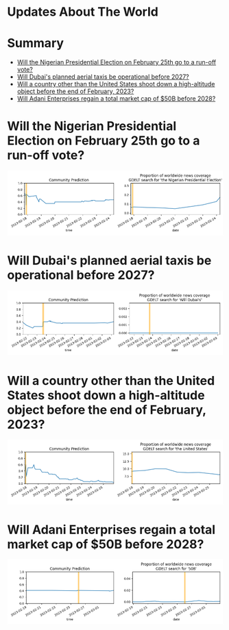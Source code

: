 
Updates About The World
=======================

Summary
=======

* [Will the Nigerian Presidential Election on February 25th go to a run-off vote?](#will-the-nigerian-presidential-election-on-february-25th-go-to-a-run-off-vote)
* [Will Dubai's planned aerial taxis be operational before 2027?](#will-dubais-planned-aerial-taxis-be-operational-before-2027)
* [Will a country other than the United States shoot down a high-altitude object before the end of February, 2023?](#will-a-country-other-than-the-united-states-shoot-down-a-high-altitude-object-before-the-end-of-february-2023)
* [Will Adani Enterprises regain a total market cap of $50B before 2028?](#will-adani-enterprises-regain-a-total-market-cap-of-50b-before-2028)

# Will the Nigerian Presidential Election on February 25th go to a run-off vote?


![Will Nigerian Election Go To Run-off](assets/05.png)
# Will Dubai's planned aerial taxis be operational before 2027?


![Dubai's aerial taxis operational before 2027?](assets/08.png)
# Will a country other than the United States shoot down a high-altitude object before the end of February, 2023?


![Downing High-Altitude Objects, February 2023](assets/09.png)
# Will Adani Enterprises regain a total market cap of $50B before 2028?


![Adani Market Cap Recovery by 2028](assets/10.png)